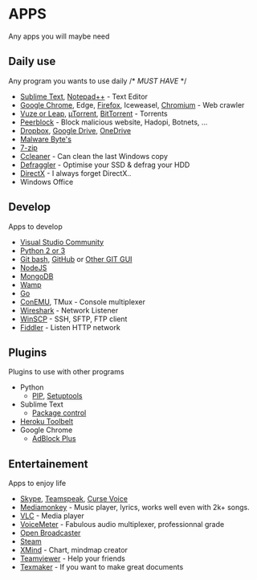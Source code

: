 # APPS
Any apps you will maybe need

## Daily use
Any program you wants to use daily /* *MUST HAVE* */

* [Sublime Text](http://www.sublimetext.com/), [Notepad++](https://notepad-plus-plus.org) - Text Editor
* [Google Chrome](https://www.google.com/chrome/), Edge, [Firefox](https://www.mozilla.org/fr/firefox/new/), Iceweasel, [Chromium](https://www.chromium.org/) - Web crawler
* [Vuze or Leap](http://www.vuze.com/?lang=fr_FR), [µTorrent](http://www.utorrent.com/), [BitTorrent](http://www.bittorrent.com/) - Torrents
* [Peerblock](http://www.peerblock.com/) - Block malicious website, Hadopi, Botnets, ...
* [Dropbox](https://www.dropbox.com/), [Google Drive](https://drive.google.com/drive/), [OneDrive](https://onedrive.live.com/)
* [Malware Byte's](https://fr.malwarebytes.org)
* [7-zip](http://www.7-zip.org/)
* [Ccleaner](https://www.piriform.com/ccleaner/download) - Can clean the last Windows copy
* [Defraggler](https://www.piriform.com/defraggler) - Optimise your SSD & defrag your HDD
* [DirectX](https://www.microsoft.com/fr-be/download/details.aspx?id=35) - I always forget DirectX..
* Windows Office

## Develop
Apps to develop

* [Visual Studio Community](https://www.visualstudio.com/)
* [Python 2 or 3](https://www.python.org/)
* [Git bash](https://git-scm.com/), [GitHub](https://windows.github.com/) or [Other GIT GUI](https://git-scm.com/downloads/guis)
* [NodeJS](http://nodejs.org/)
* [MongoDB](https://www.mongodb.org/)
* [Wamp](http://www.wampserver.com/)
* [Go](https://golang.org/dl/)
* [ConEMU](https://code.google.com/p/conemu-maximus5/), TMux - Console multiplexer 
* [Wireshark](https://www.wireshark.org/) - Network Listener
* [WinSCP](https://winscp.net/) - SSH, SFTP, FTP client
* [Fiddler](http://www.telerik.com/fiddler) - Listen HTTP network

## Plugins
Plugins to use with other programs

* Python
	* [PIP](https://pypi.python.org/pypi/pip), [Setuptools](https://pypi.python.org/pypi/setuptools)
* Sublime Text
	* [Package control](https://packagecontrol.io/installation)
* [Heroku Toolbelt](https://devcenter.heroku.com/articles/getting-started-with-php#set-up)
* Google Chrome
	* [AdBlock Plus](https://adblockplus.org/fr/) 

## Entertainement
Apps to enjoy life

* [Skype](http://www.skype.com/fr/download-skype/skype-for-computer/), [Teamspeak](http://www.teamspeak.com/), [Curse Voice](http://cursevoice.com)
* [Mediamonkey](http://www.mediamonkey.com/welcome.htm?l=fr) - Music player, lyrics, works well even with 2k+ songs.
* [VLC](http://www.videolan.org/vlc/) - Media player
* [VoiceMeter](http://vb-audio.pagesperso-orange.fr/Voicemeeter/) - Fabulous audio multiplexer, professionnal grade
* [Open Broadcaster](https://obsproject.com/)
* [Steam](http://store.steampowered.com/)
* [XMind](https://www.xmind.net/) - Chart, mindmap creator
* [Teamviewer](https://www.teamviewer.com) - Help your friends
* [Texmaker](http://www.xm1math.net/texmake) - If you want to make great documents
